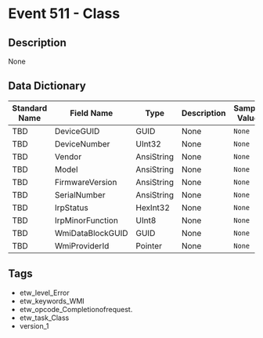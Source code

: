 # Event 511 - Class

## Description
None

## Data Dictionary
|Standard Name|Field Name|Type|Description|Sample Value|
|---|---|---|---|---|
|TBD|DeviceGUID|GUID|None|`None`|
|TBD|DeviceNumber|UInt32|None|`None`|
|TBD|Vendor|AnsiString|None|`None`|
|TBD|Model|AnsiString|None|`None`|
|TBD|FirmwareVersion|AnsiString|None|`None`|
|TBD|SerialNumber|AnsiString|None|`None`|
|TBD|IrpStatus|HexInt32|None|`None`|
|TBD|IrpMinorFunction|UInt8|None|`None`|
|TBD|WmiDataBlockGUID|GUID|None|`None`|
|TBD|WmiProviderId|Pointer|None|`None`|

## Tags
* etw_level_Error
* etw_keywords_WMI
* etw_opcode_Completionofrequest.
* etw_task_Class
* version_1